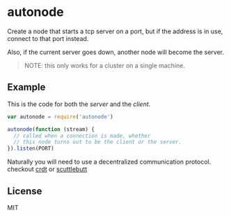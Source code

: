 # autonode

Create a node that starts a tcp server on a port,
but if the address is in use, connect to that port instead.

Also, if the current server goes down, 
another node will become the server.

>NOTE: this only works for a cluster on a single machine.

## Example

This is the code for both the _server_ and the _client_.

``` js
var autonode = require('autonode')

autonode(function (stream) {
  // called when a connection is made, whether
  // this node turns out to be the client or the server.
}).listen(PORT)
```

Naturally you will need to use a decentralized communication protocol.
checkout [crdt](https://github.com/dominictarr/crdt) 
or [scuttlebutt](https://github.com/dominictarr/scuttlebutt)

## License

MIT
